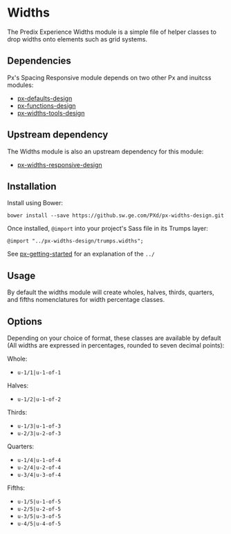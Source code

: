 # Widths

The Predix Experience Widths module is a simple file of helper classes to drop widths onto elements such as grid systems.

## Dependencies

Px's Spacing Responsive module depends on two other Px and inuitcss modules:

* [px-defaults-design](https://github.sw.ge.com/PXd/px-defaults-design)
* [px-functions-design](https://github.sw.ge.com/PXd/px-functions-design)
* [px-widths-tools-design](https://github.sw.ge.com/PXd/px-widths-tools-design)

## Upstream dependency

The Widths module is also an upstream dependency for this module:

* [px-widths-responsive-design](https://github.sw.ge.com/PXd/px-widths-responsive-design)

## Installation

Install using Bower:

    bower install --save https://github.sw.ge.com/PXd/px-widths-design.git

Once installed, `@import` into your project's Sass file in its Trumps layer:

    @import "../px-widths-design/trumps.widths";

See [px-getting-started](https://github.sw.ge.com/PXd/px-getting-started#a-note-about-relative-import-paths) for an explanation of the `../`

## Usage

By default the widths module will create wholes, halves, thirds, quarters, and fifths nomenclatures for width percentage classes.

## Options

Depending on your choice of format, these classes are available by default (All widths are expressed in percentages, rounded to seven decimal points):

Whole:

* `u-1/1|u-1-of-1`

Halves:

* `u-1/2|u-1-of-2`

Thirds:

* `u-1/3|u-1-of-3`
* `u-2/3|u-2-of-3`

Quarters:

* `u-1/4|u-1-of-4`
* `u-2/4|u-2-of-4`
* `u-3/4|u-3-of-4`

Fifths:

* `u-1/5|u-1-of-5`
* `u-2/5|u-2-of-5`
* `u-3/5|u-3-of-5`
* `u-4/5|u-4-of-5`
